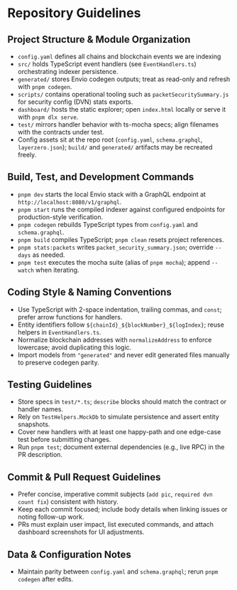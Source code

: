 # Repository Guidelines

## Project Structure & Module Organization
- `config.yaml` defines all chains and blockchain events we are indexing
- `src/` holds TypeScript event handlers (see `EventHandlers.ts`) orchestrating indexer persistence.
- `generated/` stores Envio codegen outputs; treat as read-only and refresh with `pnpm codegen`.
- `scripts/` contains operational tooling such as `packetSecuritySummary.js` for security config (DVN) stats exports.
- `dashboard/` hosts the static explorer; open `index.html` locally or serve it with `pnpm dlx serve`.
- `test/` mirrors handler behavior with ts-mocha specs; align filenames with the contracts under test.
- Config assets sit at the repo root (`config.yaml`, `schema.graphql`, `layerzero.json`); `build/` and `generated/` artifacts may be recreated freely.

## Build, Test, and Development Commands
- `pnpm dev` starts the local Envio stack with a GraphQL endpoint at `http://localhost:8080/v1/graphql`.
- `pnpm start` runs the compiled indexer against configured endpoints for production-style verification.
- `pnpm codegen` rebuilds TypeScript types from `config.yaml` and `schema.graphql`.
- `pnpm build` compiles TypeScript; `pnpm clean` resets project references.
- `pnpm stats:packets` writes `packet_security_summary.json`; override `--days` as needed.
- `pnpm test` executes the mocha suite (alias of `pnpm mocha`); append `--watch` when iterating.

## Coding Style & Naming Conventions
- Use TypeScript with 2-space indentation, trailing commas, and `const`; prefer arrow functions for handlers.
- Entity identifiers follow `${chainId}_${blockNumber}_${logIndex}`; reuse helpers in `EventHandlers.ts`.
- Normalize blockchain addresses with `normalizeAddress` to enforce lowercase; avoid duplicating this logic.
- Import models from `"generated"` and never edit generated files manually to preserve codegen parity.

## Testing Guidelines
- Store specs in `test/*.ts`; `describe` blocks should match the contract or handler names.
- Rely on `TestHelpers.MockDb` to simulate persistence and assert entity snapshots.
- Cover new handlers with at least one happy-path and one edge-case test before submitting changes.
- Run `pnpm test`; document external dependencies (e.g., live RPC) in the PR description.

## Commit & Pull Request Guidelines
- Prefer concise, imperative commit subjects (`add pic`, `required dvn count fix`) consistent with history.
- Keep each commit focused; include body details when linking issues or noting follow-up work.
- PRs must explain user impact, list executed commands, and attach dashboard screenshots for UI adjustments.

## Data & Configuration Notes
- Maintain parity between `config.yaml` and `schema.graphql`; rerun `pnpm codegen` after edits.

